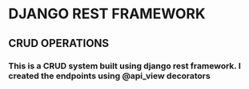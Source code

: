 # DJANGO REST FRAMEWORK
## CRUD OPERATIONS

### This is a CRUD system built using django rest framework. I created the endpoints using @api_view decorators